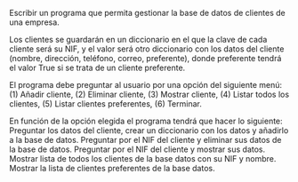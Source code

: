 


Escribir un programa que permita gestionar la base de datos de clientes de una empresa. 

Los clientes se guardarán en un diccionario en el que la clave de cada cliente será su NIF, y el valor será otro diccionario con los datos del cliente (nombre, dirección, teléfono, correo, preferente), donde preferente tendrá el valor True si se trata de un cliente preferente. 

El programa debe preguntar al usuario por una opción del siguiente menú: (1) Añadir cliente, (2) Eliminar cliente, (3) Mostrar cliente, (4) Listar todos los clientes, (5) Listar clientes preferentes, (6) Terminar. 

En función de la opción elegida el programa tendrá que hacer lo siguiente:
Preguntar los datos del cliente, crear un diccionario con los datos y añadirlo a la base de datos.
Preguntar por el NIF del cliente y eliminar sus datos de la base de datos.
Preguntar por el NIF del cliente y mostrar sus datos.
Mostrar lista de todos los clientes de la base datos con su NIF y nombre.
Mostrar la lista de clientes preferentes de la base datos.